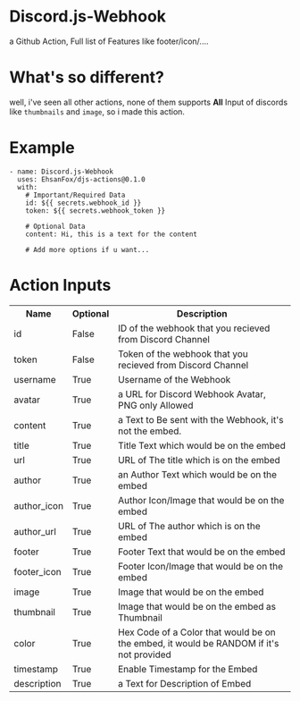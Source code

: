 # Discord.js-Webhook
a Github Action, Full list of Features like footer/icon/....

# What's so different?
well, i've seen all other actions, none of them supports **All** Input of discords like `thumbnails` and `image`, so i made this action.

# Example
```
- name: Discord.js-Webhook
  uses: EhsanFox/djs-actions@0.1.0
  with:
    # Important/Required Data
    id: ${{ secrets.webhook_id }}
    token: ${{ secrets.webhook_token }}

    # Optional Data
    content: Hi, this is a text for the content
    
    # Add more options if u want...
```

# Action Inputs
<table>
    <tr>
        <th>
        Name
        </th>
        <th>
        Optional
        </th>
        <th>
        Description
        </th>
    </tr>
    <tr>
        <td>
        id
        </td>
        <td>
        False
        </td>
        <td>
        ID of the webhook that you recieved from Discord Channel
        </td>
    </tr>
    <tr>
        <td>
        token
        </td>
        <td>
        False
        </td>
        <td>
        Token of the webhook that you recieved from Discord Channel
        </td>
    </tr>
    <tr>
        <td>
        username
        </td>
        <td>
        True
        </td>
        <td>
        Username of the Webhook
        </td>
    </tr>
    <tr>
        <td>
        avatar
        </td>
        <td>
        True
        </td>
        <td>
        a URL for Discord Webhook Avatar, PNG only Allowed
        </td>
    </tr>
    <tr>
        <td>
        content
        </td>
        <td>
        True
        </td>
        <td>
        a Text to Be sent with the Webhook, it's not the embed.
        </td>
    </tr>
    <tr>
        <td>
        title
        </td>
        <td>
        True
        </td>
        <td>
        Title Text which would be on the embed
        </td>
    </tr>
    <tr>
        <td>
        url
        </td>
        <td>
        True
        </td>
        <td>
        URL of The title which is on the embed
        </td>
    </tr>
    <tr>
        <td>
        author
        </td>
        <td>
        True
        </td>
        <td>
        an Author Text which would be on the embed
        </td>
    </tr>
    <tr>
        <td>
        author_icon
        </td>
        <td>
        True
        </td>
        <td>
        Author Icon/Image that would be on the embed
        </td>
    </tr>
    <tr>
        <td>
        author_url
        </td>
        <td>
        True
        </td>
        <td>
        URL of The author which is on the embed
        </td>
    </tr>
    <tr>
        <td>
        footer
        </td>
        <td>
        True
        </td>
        <td>
        Footer Text that would be on the embed
        </td>
    </tr>
    <tr>
        <td>
        footer_icon
        </td>
        <td>
        True
        </td>
        <td>
        Footer Icon/Image that would be on the embed
        </td>
    </tr>
    <tr>
        <td>
        image
        </td>
        <td>
        True
        </td>
        <td>
        Image that would be on the embed
        </td>
    </tr>
    <tr>
        <td>
        thumbnail
        </td>
        <td>
        True
        </td>
        <td>
        Image that would be on the embed as Thumbnail
        </td>
    </tr>
    <tr>
        <td>
        color
        </td>
        <td>
        True
        </td>
        <td>
        Hex Code of a Color that would be on the embed, it would be RANDOM if it's not provided
        </td>
    </tr>
    <tr>
        <td>
        timestamp
        </td>
        <td>
        True
        </td>
        <td>
        Enable Timestamp for the Embed
        </td>
    </tr>
    <tr>
        <td>
        description
        </td>
        <td>
        True
        </td>
        <td>
        a Text for Description of Embed
        </td>
    </tr>
</table>
